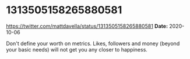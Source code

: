 # 1313505158265880581
https://twitter.com/mattdavella/status/1313505158265880581
**Date:** 2020-10-06

Don't define your worth on metrics. Likes, followers and money (beyond your basic needs) will not get you any closer to happiness.
